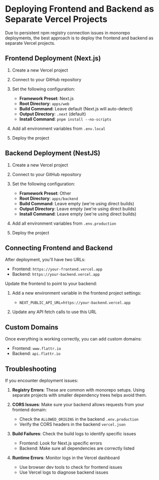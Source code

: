 # Deploying Frontend and Backend as Separate Vercel Projects

Due to persistent npm registry connection issues in monorepo deployments, the best approach is to deploy the frontend and backend as separate Vercel projects.

## Frontend Deployment (Next.js)

1. Create a new Vercel project
2. Connect to your GitHub repository
3. Set the following configuration:
   - **Framework Preset**: Next.js
   - **Root Directory**: `apps/web`
   - **Build Command**: Leave default (Next.js will auto-detect)
   - **Output Directory**: `.next` (default)
   - **Install Command**: `pnpm install --no-scripts`

4. Add all environment variables from `.env.local`
5. Deploy the project

## Backend Deployment (NestJS)

1. Create a new Vercel project
2. Connect to your GitHub repository
3. Set the following configuration:
   - **Framework Preset**: Other
   - **Root Directory**: `apps/backend`
   - **Build Command**: Leave empty (we're using direct builds)
   - **Output Directory**: Leave empty (we're using direct builds)
   - **Install Command**: Leave empty (we're using direct builds)

4. Add all environment variables from `.env.production`
5. Deploy the project

## Connecting Frontend and Backend

After deployment, you'll have two URLs:
- Frontend: `https://your-frontend.vercel.app`
- Backend: `https://your-backend.vercel.app`

Update the frontend to point to your backend:
1. Add a new environment variable in the frontend project settings:
   - `NEXT_PUBLIC_API_URL=https://your-backend.vercel.app`

2. Update any API fetch calls to use this URL

## Custom Domains

Once everything is working correctly, you can add custom domains:
- Frontend: `www.flattr.io`
- Backend: `api.flattr.io`

## Troubleshooting

If you encounter deployment issues:

1. **Registry Errors**: These are common with monorepo setups. Using separate projects with smaller dependency trees helps avoid them.

2. **CORS Issues**: Make sure your backend allows requests from your frontend domain:
   - Check the `ALLOWED_ORIGINS` in the backend `.env.production`
   - Verify the CORS headers in the backend `vercel.json`

3. **Build Failures**: Check the build logs to identify specific issues
   - Frontend: Look for Next.js specific errors
   - Backend: Make sure all dependencies are correctly listed

4. **Runtime Errors**: Monitor logs in the Vercel dashboard
   - Use browser dev tools to check for frontend issues
   - Use Vercel logs to diagnose backend issues 